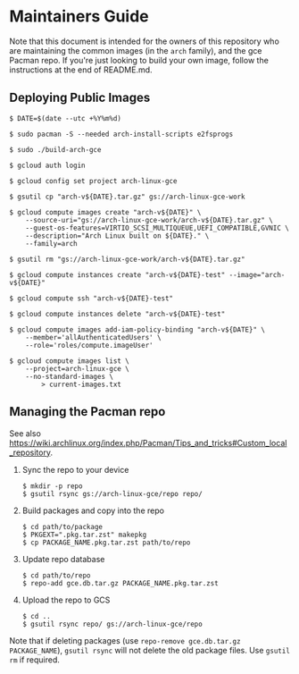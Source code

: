 # Maintainers Guide

Note that this document is intended for the owners of this repository who are
maintaining the common images (in the `arch` family), and the gce Pacman repo.
If you're just looking to build your own image, follow the instructions at the
end of README.md.

## Deploying Public Images

```console
$ DATE=$(date --utc +%Y%m%d)

$ sudo pacman -S --needed arch-install-scripts e2fsprogs

$ sudo ./build-arch-gce

$ gcloud auth login

$ gcloud config set project arch-linux-gce

$ gsutil cp "arch-v${DATE}.tar.gz" gs://arch-linux-gce-work

$ gcloud compute images create "arch-v${DATE}" \
    --source-uri="gs://arch-linux-gce-work/arch-v${DATE}.tar.gz" \
    --guest-os-features=VIRTIO_SCSI_MULTIQUEUE,UEFI_COMPATIBLE,GVNIC \
    --description="Arch Linux built on ${DATE}." \
    --family=arch

$ gsutil rm "gs://arch-linux-gce-work/arch-v${DATE}.tar.gz"

$ gcloud compute instances create "arch-v${DATE}-test" --image="arch-v${DATE}"

$ gcloud compute ssh "arch-v${DATE}-test"

$ gcloud compute instances delete "arch-v${DATE}-test"

$ gcloud compute images add-iam-policy-binding "arch-v${DATE}" \
    --member='allAuthenticatedUsers' \
    --role='roles/compute.imageUser'

$ gcloud compute images list \
    --project=arch-linux-gce \
    --no-standard-images \
        > current-images.txt
```

## Managing the Pacman repo

See also
https://wiki.archlinux.org/index.php/Pacman/Tips_and_tricks#Custom_local_repository.

1.  Sync the repo to your device

    ```console
    $ mkdir -p repo
    $ gsutil rsync gs://arch-linux-gce/repo repo/
    ```

2.  Build packages and copy into the repo

    ```console
    $ cd path/to/package
    $ PKGEXT=".pkg.tar.zst" makepkg
    $ cp PACKAGE_NAME.pkg.tar.zst path/to/repo
    ```

3.  Update repo database

    ```console
    $ cd path/to/repo
    $ repo-add gce.db.tar.gz PACKAGE_NAME.pkg.tar.zst
    ```

4.  Upload the repo to GCS

    ```console
    $ cd ..
    $ gsutil rsync repo/ gs://arch-linux-gce/repo
    ```

Note that if deleting packages (use `repo-remove gce.db.tar.gz PACKAGE_NAME`),
`gsutil rsync` will not delete the old package files. Use `gsutil rm` if
required.

